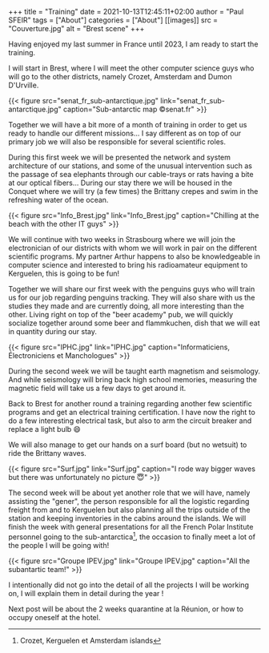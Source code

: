 +++
title = "Training"
date = 2021-10-13T12:45:11+02:00
author = "Paul SFEIR"
tags = ["About"]
categories = ["About"]
[[images]]
  src = "Couverture.jpg"
  alt = "Brest scene"
+++

Having enjoyed my last summer in France until 2023, I am ready to start the training.

I will start in Brest, where I will meet the other computer science guys who will go to the other districts, namely Crozet, Amsterdam and Dumon D'Urville.


{{< figure src="senat_fr_sub-antarctique.jpg" link="senat_fr_sub-antarctique.jpg" caption="Sub-antarctic map ©senat.fr" >}}


Together we will have a bit more of a month of training in order to get us ready to handle our different missions... I say different as on top of our primary job we will also be responsible for several scientific roles.

During this first week we will be presented the network and system architecture of our stations, and some of the unusual intervention such as the passage of sea elephants through our cable-trays or rats having a bite at our optical fibers... During our stay there we will be housed in the Conquet where we will try (a few times) the Brittany crepes and swim in the refreshing water of the ocean.


{{< figure src="Info_Brest.jpg" link="Info_Brest.jpg" caption="Chilling at the beach with the other IT guys" >}}


We will continue with two weeks in Strasbourg where we will join the electronician of our districts with whom we will work in pair on the different scientific programs. My partner Arthur happens to also be knowledgeable in computer science and interested to bring his radioamateur equipment to Kerguelen, this is going to be fun!

Together we will share our first week with the penguins guys who will train us for our job regarding penguins tracking. They will also share with us the studies they made and are currently doing, all more interesting than the other.
Living right on top of the "beer academy" pub, we will quickly socialize together around some beer and flammkuchen, dish that we will eat in quantity during our stay.


{{< figure src="IPHC.jpg" link="IPHC.jpg" caption="Informaticiens, Électroniciens et Manchologues" >}}


During the second week we will be taught earth magnetism and seismology. And while seismology will bring back high school memories, measuring the magnetic field will take us a few days to get around it.

Back to Brest for another round a training regarding another few scientific programs and get an electrical training certification. I have now the right to do a few interesting electrical task, but also to arm the circuit breaker and replace a light bulb :smile:

We will also manage to get our hands on a surf board (but no wetsuit) to ride the Brittany waves.


{{< figure src="Surf.jpg" link="Surf.jpg" caption="I rode way bigger waves but there was unfortunately no picture 😇" >}}


The second week will be about yet another role that we will have, namely assisting the "gener", the person responsible for all the logistic regarding freight from and to Kerguelen but also planning all the trips outside of the station and keeping inventories in the cabins around the islands. We will finish the week with general presentations for all the French Polar Institute personnel going to the sub-antarctica[^1], the occasion to finally meet a lot of the people I will be going with!


{{< figure src="Groupe IPEV.jpg" link="Groupe IPEV.jpg" caption="All the subantartic team!" >}}


I intentionally did not go into the detail of all the projects I will be working on, I will explain them in detail during the year !

Next post will be about the 2 weeks quarantine at la Réunion, or how to occupy oneself at the hotel.


[^1]:Crozet, Kerguelen et Amsterdam islands
